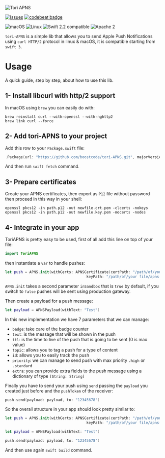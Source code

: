 ![Tori APNS](https://github.com/boostcode/Tori-APNS/blob/master/.github/tori-apns-logo.png?raw=true)

[![Issues](https://img.shields.io/github/issues/boostcode/tori-APNS.svg?style=flat)](https://github.com/boostcode/tori-APNS/issues)
[![codebeat badge](https://codebeat.co/badges/193276f6-ea57-4cb5-9e8d-306df4169b01)](https://codebeat.co/projects/github-com-boostcode-tori-apns)

![macOS](https://img.shields.io/badge/os-macOS-green.svg?style=flat)
![Linux](https://img.shields.io/badge/os-linux-green.svg?style=flat)
![Swift 2.2 compatible](https://img.shields.io/badge/swift2-compatible-4BC51D.svg?style=flat)
![Apache 2](https://img.shields.io/badge/license-Apache2-blue.svg?style=flat)

`tori-APNS` is a simple lib that allows you to send Apple Push Notifications using `curl HTTP/2` protocol in linux & macOS, it is compatible starting from `swift 3`.

# Usage

A quick guide, step by step, about how to use this lib.
## 1- Install libcurl with http/2 support

In macOS using `brew` you can easily do with:

```shell
brew reinstall curl --with-openssl --with-nghttp2
brew link curl --force
```

## 2- Add tori-APNS to your project

Add this row to your `Package.swift` file:

```swift
.Package(url: "https://github.com/boostcode/tori-APNS.git", majorVersion: 0, minor: 2)
```

And then run `swift fetch` command.

## 3- Prepare certificates

Create your APNS certificates, then export as `P12` file without password then proceed in this way in your shell:

```shell
openssl pkcs12 -in path.p12 -out newfile.crt.pem -clcerts -nokeys
openssl pkcs12 -in path.p12 -out newfile.key.pem -nocerts -nodes
```

## 4- Integrate in your app

ToriAPNS is pretty easy to be used, first of all add this line on top of your file:

```swift
import ToriAPNS
```

then instantiate a `var` to handle pushes:

```swift
let push = APNS.init(withCerts: APNSCertificate(certPath: "/path/of/your file/apns-dev.crt.pem",
                                     keyPath: "/path/of/your file/apns-dev.key.pem"))
```

`APNS.init` takes a second parameter `inSandbox` that is `true` by default, if you switch to `false` pushes will be sent using production gateway.

Then create a payload for a push message:

```swift
let payload = APNSPayload(withText: "Test")
```

In this new implementation we have 7 parameters that we can manage:

- `badge`: take care of the badge counter
- `text`: is the message that will be shown in the push
- `ttl`: is the time to live of the push that is going to be sent (0 is max value)
- `topic`: allows you to tag a push for a type of content
- `id`: allows you to easily track the push
- `priority`: we can manage to send push with max priority `.high` or `.standard`
- `extra`: you can provide extra fields to the push message using a dictionary of type `[String: String]`

Finally you have to send your push using `send` passing the `payload` you created just before and the `pushToken` of the receiver:

```swift
push.send(payload: payload, to: "12345678")
```

So the overall structure in your app should look pretty similar to:

```swift
let push = APNS.init(withCerts: APNSCertificate(certPath: "/path/of/your file/apns-dev.crt.pem",
                                     keyPath: "/path/of/your file/apns-dev.key.pem"))

let payload = APNSPayload(withText: "Test")

push.send(payload: payload, to: "12345678")
```

And then use again `swift build` command.
